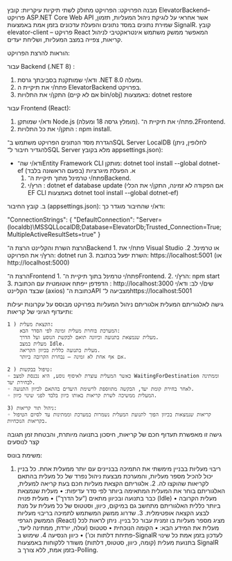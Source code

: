 מבנה הפרויקט:
הפרויקט מחולק לשתי תיקיות עיקריות:
קובץ ElevatorBackend– 
פרויקט ASP.NET Core Web API אשר אחראי על לוגיקת ניהול המעליות, תזמון, שמירת נתונים במסד נתונים והפעלת עדכונים בזמן אמת באמצעות SignalR.
קובץ elevator-client –
פרויקט React המאפשר ממשק משתמש אינטראקטיבי לניהול קריאות, צפייה במצב המעליות, ושליחת יעדים.

הוראות להרצת הפרויקט:

עבור Backend (.NET 8) :
1. ודא/י שמותקנת בסביבתך גרסת .NET 8.0 ומעלה.
2. פתח/י את תיקיית ה ElevatorBackend בפרויקט.
3. התקן/י את התלויות (אם לא קיים bin/obj) באמצעות: dotnet restore

עבור Frontend (React):
1. ודא/י שמותקן Node.js (מומלץ גרסה 18 ומעלה).
2.פתח/י את תיקיית ה־Frontend. 
3. התקן/י את כל התלויות : npm install.


הגדרת מסד הנתונים
הפרויקט משתמש ב־SQL Server LocalDB (לחלופין, ניתן להגדיר חיבור ל־SQL Server מלא בקובץ appsettings.json):
* ודא/י שה־Entity Framework CLI מותקן:   dotnet tool install --global dotnet-ef
א. הפעלת מיגרציות (בפעם הראשונה בלבד)
	1. פתח/י טרמינל מתוך תיקיית ה־Backend.
	2. הרץ/י :  dotnet ef database update
            (אם הפקודה לא זמינה, התקן/י את הכלי EF CLI באמצעות dotnet tool install --global dotnet-ef)

ב. קובץ החיבור (appsettings.json):
ודא/י שהחיבור מוגדר כך:

"ConnectionStrings": {
  "DefaultConnection": "Server=(localdb)\\MSSQLLocalDB;Database=ElevatorDb;Trusted_Connection=True;MultipleActiveResultSets=true"
}

הרצת השרת והקליינט
 הרצת ה־Backend
	1. פתח/י את Visual Studio או טרמינל.
	2. הרץ/י את הפרויקט:   dotnet run
	3. השרת יפעל בכתובת:
https://localhost:5001 (או http://localhost:5000)

הרצת ה־Frontend
	1. פתח/י טרמינל בתוך תיקיית ה־Frontend.
	2. הרץ/י: npm start
	3. הדפדפן ייפתח אוטומטית עם הכתובת : http://localhost:3000
שים/י לב: ודא/י שבצד הקליינט (axios) כתובת ה־API מצביעה ל־https://localhost:5001

גישה לאלגוריתם המעלית
אלגוריתם ניהול המעליות בפרויקט מבוסס על עקרונות יעילות ותיעדוף הגיוני של קריאות:

	1 ) הקצאת מעלית: 
		המערכת בוחרת מעלית זמינה לפי הסדר הבא: 
		מעלית שנמצאת בתנועה וכיוונה תואם לבקשת הנוסע ועל הדרך.
		מעלית במצב Idle.
		מעלית בתנועה כללית בכיוון הקריאה.
		אם אף אחת לא זמינה – נבחרת הקרובה ביותר.
		
	2 ) טיפול בבקשות: 
	◦ כאשר המעלית עוצרת לאיסוף נוסע, היא נכנסת למצב WaitingForDestination וממתינה לבחירת יעד.
	◦ לאחר בחירת קומת יעד, הבקשה מתווספת לרשימת היעדים בהתאם לכיוון התנועה.
	◦ המעלית ממשיכה לשרת קריאות באותו כיוון בלבד לפני שינוי כיוון.
		
	3) ניהול תור קריאות: 
	◦ קריאות שנמצאות בכיוון הפוך לתנועת המעלית נשמרות במערכת וממתינות עד לסיום הטיפול בקריאות הנוכחיות.
		
גישה זו מאפשרת תעדוף חכם של קריאות, חיסכון בתנועה מיותרת, והבטחת זמן תגובה קצר לנוסעים

משימת בונוס:

1.	ריבוי מעליות בבניין
מימשתי את התמיכה בבניינים עם יותר ממעלית אחת. כל בניין יכול להכיל מספר מעליות, והמערכת מבצעת ניהול נפרד של כל מעלית בהתאם לקריאות שהוקצו לה.
	2.	אלגוריתם הקצאת מעליות חכם
בעת קריאה למעלית, האלגוריתם בוחר את המעלית המתאימה ביותר לפי סדר עדיפות:
	•	מעלית שנמצאת כבר בתנועה ובכיוון מתאים (“על הדרך”)
	•	מעלית פנויה (Idle)
	•	מעלית הקרובה ביותר כללית
האלגוריתם מתחשב גם במיקום, כיוון, וסטטוס של כל מעלית על מנת לבצע הקצאה אופטימלית.
	3.	שדרוג ממשק המשתמש לתמיכה בריבוי מעליות
הממשק הגרפי (React) מציג מספר מעליות בו זמנית עבור כל בניין. ניתן לראות לכל מעלית את המידע הבא:
	•	הקומה הנוכחית
	•	סטטוס (עולה, יורדת, ממתינה ליעד, פתיחת דלתות וכו’)
	•	כיוון הנסיעה
	4.	שימוש ב-SignalR לעדכון בזמן אמת
כל שינוי בתנועת מעלית (קומה, כיוון, סטטוס, דלתות) משודר ללקוחות באמצעות SignalR בזמן אמת, ללא צורך ב-Polling.
